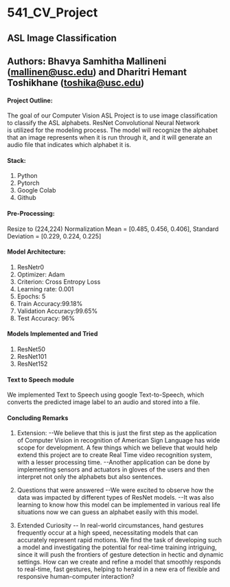 # 541_CV_Project

## ASL Image Classification

## Authors: Bhavya Samhitha Mallineni (mallinen@usc.edu) and Dharitri Hemant Toshikhane (toshika@usc.edu)

#### Project Outline:
The goal of our Computer Vision ASL Project is to use image classification to classify the ASL alphabets. ResNet Convolutional Neural Network is utilized for the modeling process. The model will recognize the alphabet that an image represents when it is run through it, and it will generate an audio file that indicates which alphabet it is.

#### Stack:
1) Python
2) Pytorch
3) Google Colab
4) Github
   
#### Pre-Processing:
Resize to (224,224)
Normalization Mean = [0.485, 0.456, 0.406], Standard Deviation = [0.229, 0.224, 0.225]

#### Model Architecture:
1) ResNetr0
2) Optimizer: Adam
3) Criterion: Cross Entropy Loss
4) Learning rate: 0.001
5) Epochs: 5
6) Train Accuracy:99.18%
7) Validation Accuracy:99.65%
8) Test Accuracy: 96%

#### Models Implemented and Tried
1) ResNet50
2) ResNet101
3) ResNet152

#### Text to Speech module
We implemented Text to Speech using google Text-to-Speech, which converts the predicted image label to an audio and stored into a file.

#### Concluding Remarks
1) Extension: 
--We believe that this is just the first step as the application of Computer Vision in recognition of American Sign Language has wide scope for development. A few things which we believe that would help extend this project are to create Real Time video recognition system, with a lesser processing time. 
--Another application can be done by implementing sensors and actuators in gloves of the users and then interpret not only the alphabets but also sentences.

2) Questions that were answered
--We were excited to observe how the data was impacted by different types of ResNet models. 
--It was also learning to know how this model can be implemented in various real life situations now we can guess an alphabet easily with this model. 

3) Extended Curiosity
-- In real-world circumstances, hand gestures frequently occur at a high speed, necessitating models that can accurately represent rapid motions. We find the task of developing such a model and investigating the potential for real-time training intriguing, since it will push the frontiers of gesture detection in hectic and dynamic settings. How can we create and refine a model that smoothly responds to real-time, fast gestures, helping to herald in a new era of flexible and responsive human-computer interaction?

